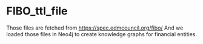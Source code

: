 # FIBO_ttl_file
Those files are fetched from https://spec.edmcouncil.org/fibo/
And we loaded those files in Neo4j to create knowledge graphs for financial entities.
